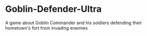 # Goblin-Defender-Ultra
A game about Goblin Commander and his soldiers defending their hometown's fort from invading enemies

